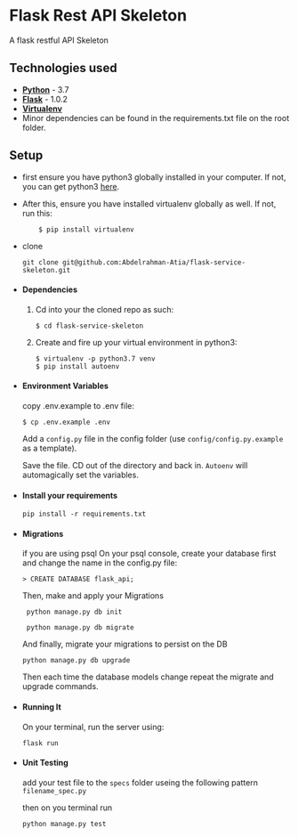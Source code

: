 # Flask Rest API Skeleton
A flask  restful API Skeleton


## Technologies used
* **[Python](https://www.python.org/downloads/)** - 3.7
* **[Flask](flask.pocoo.org/)** - 1.0.2
* **[Virtualenv](https://virtualenv.pypa.io/en/stable/)** 
* Minor dependencies can be found in the requirements.txt file on the root folder.


## Setup
* first ensure you have python3 globally installed in your computer. If not, you can get python3 [here](https://www.python.org).
* After this, ensure you have installed virtualenv globally as well. If not, run this:
    ```
        $ pip install virtualenv
    ```
* clone 
    ```
    git clone git@github.com:Abdelrahman-Atia/flask-service-skeleton.git
    ```

* #### Dependencies
    1. Cd into your the cloned repo as such:
        ```
        $ cd flask-service-skeleton
        ```

    2. Create and fire up your virtual environment in python3:
        ```
        $ virtualenv -p python3.7 venv
        $ pip install autoenv
        ```

* #### Environment Variables
    copy .env.example to .env file:
    ```
    $ cp .env.example .env
    ```
    Add a `config.py` file in the config folder (use `config/config.py.example` as a template).



    Save the file. CD out of the directory and back in. `Autoenv` will automagically set the variables.

* #### Install your requirements
    ```
    pip install -r requirements.txt
    ```

* #### Migrations
    if you are using  psql On your psql console, create your database first and change the name in the config.py file:
    ```
    > CREATE DATABASE flask_api;
    ```
    Then, make and apply your Migrations
    ```
     python manage.py db init

     python manage.py db migrate
    ```

    And finally, migrate your migrations to persist on the DB
    ```
    python manage.py db upgrade
    ```
    Then each time the database models change repeat the migrate and upgrade commands.

* #### Running It
    On your terminal, run the server using:
    ```
    flask run
    ```
* #### Unit Testing
    add your test file to the `specs` folder useing the following pattern `filename_spec.py`

    then on you terminal run 
    ```
    python manage.py test
    ```
